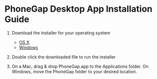 # PhoneGap Desktop App Installation Guide

1. Download the installer for your operating system
	- [OS X](https://github.com/phonegap/phonegap-app-desktop/releases/download/0.1.3/PhoneGapDesktop.dmg)
	- [Windows](https://github.com/phonegap/phonegap-app-desktop/releases/download/0.1.3/PhoneGapSetup.exe)

2. Double click the downloaded file to run the installer

3. On a Mac, drag & drop PhoneGap.app to the Applications folder.
On Windows, move the PhoneGap folder to your desired location.

